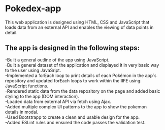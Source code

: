 # Pokedex-app

This web application is designed using HTML, CSS and JavaScript that loads data from an external API and enables the viewing of data points in detail.

## The app is designed in the following steps:

-Built a general outline of the app using JavaScript. <br/>
-Built a general dataset of the application and displayed it in very basic way to the user using JavaSript.<br/>
-Implemented a forEach loop to print details of each Pokémon in the app´s repository and updated forEach loops to work within the IIFE using JavaScript functions.<br/>
-Rendered static data from the data repository on the page and added basic styling to the app (DOM interaction).<br/>
-Loaded data from external API via fetch using Ajax.<br/>
-Added multiple complex UI patterns to the app to show the pokemon details in modal.<br/>
-Used Bootstrapp to create a clean and usable design for the app.<br/>
-Added ESLint rules and ensured the code passes the validation test.<br/>
